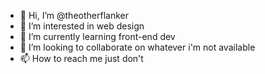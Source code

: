 - 👋 Hi, I’m @theotherflanker
- 👀 I’m interested in web design
- 🌱 I’m currently learning front-end dev
- 💞️ I’m looking to collaborate on whatever i'm not available
- 📫 How to reach me just don't

<!---
theotherflanker/theotherflanker is a ✨ special ✨ repository because its `README.md` (this file) appears on your GitHub profile.
You can click the Preview link to take a look at your changes.
--->
